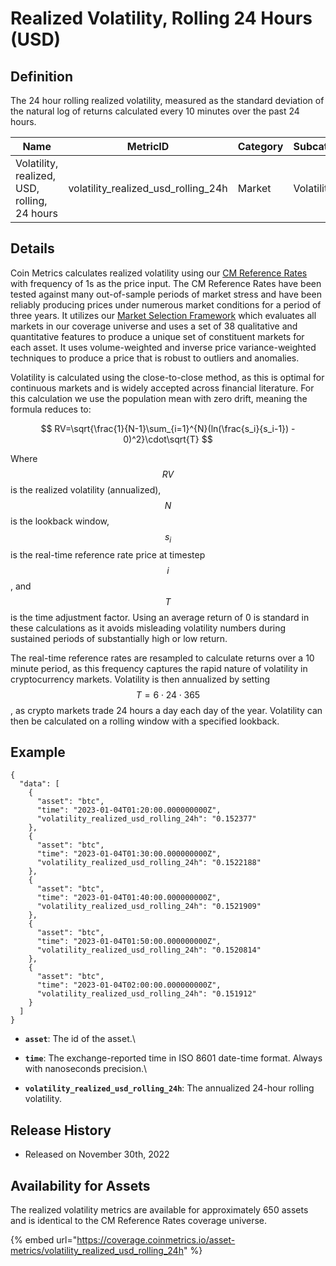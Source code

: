 # Realized Volatility, Rolling 24 Hours (USD)

## Definition

The 24 hour rolling realized volatility, measured as the standard deviation of the natural log of returns calculated every 10 minutes over the past 24 hours.



| Name                                         | MetricID                                | Category | Subcategory | Type  | Unit          | Interval |
| -------------------------------------------- | --------------------------------------- | -------- | ----------- | ----- | ------------- | -------- |
| Volatility, realized, USD, rolling, 24 hours | volatility\_realized\_usd\_rolling\_24h | Market   | Volatility  | Ratio | Dimensionless | 24 hours |

## Details

Coin Metrics calculates realized volatility using our [CM Reference Rates](https://docs.coinmetrics.io/market-data/methodologies/coin-metrics-prices-methodology#reference-rates-calculation-methodology) with frequency of 1s as the price input. The CM Reference Rates have been tested against many out-of-sample periods of market stress and have been reliably producing prices under numerous market conditions for a period of three years. It utilizes our [Market Selection Framework](../../market-data/methodologies/coin-metrics-prices-methodology.md#data-inputs) which evaluates all markets in our coverage universe and uses a set of 38 qualitative and quantitative features to produce a unique set of constituent markets for each asset. It uses volume-weighted and inverse price variance-weighted techniques to produce a price that is robust to outliers and anomalies.&#x20;

Volatility is calculated using the close-to-close method, as this is optimal for continuous markets and is widely accepted across financial literature. For this calculation we use the population mean with zero drift, meaning the formula reduces to:

$$
RV=\sqrt{\frac{1}{N-1}\sum_{i=1}^{N}(ln(\frac{s_i}{s_i-1}) - 0)^2}\cdot\sqrt{T}
$$

Where $$RV$$is the realized volatility (annualized), $$N$$is the lookback window, $${s_i}$$ is the real-time reference rate price at timestep $$i$$, and $$T$$ is the time adjustment factor. Using an average return of 0 is standard in these calculations as it avoids misleading volatility numbers during sustained periods of substantially high or low return.

The real-time reference rates are resampled to calculate returns over a 10 minute period, as this frequency captures the rapid nature of volatility in cryptocurrency markets. Volatility is then annualized by setting $$T=6⋅24⋅365$$, as crypto markets trade 24 hours a day each day of the year. Volatility can then be calculated on a rolling window with a specified lookback.

## Example

```
{
  "data": [
    {
      "asset": "btc",
      "time": "2023-01-04T01:20:00.000000000Z",
      "volatility_realized_usd_rolling_24h": "0.152377"
    },
    {
      "asset": "btc",
      "time": "2023-01-04T01:30:00.000000000Z",
      "volatility_realized_usd_rolling_24h": "0.1522188"
    },
    {
      "asset": "btc",
      "time": "2023-01-04T01:40:00.000000000Z",
      "volatility_realized_usd_rolling_24h": "0.1521909"
    },
    {
      "asset": "btc",
      "time": "2023-01-04T01:50:00.000000000Z",
      "volatility_realized_usd_rolling_24h": "0.1520814"
    },
    {
      "asset": "btc",
      "time": "2023-01-04T02:00:00.000000000Z",
      "volatility_realized_usd_rolling_24h": "0.151912"
    }
  ]
}
```

* **`asset`**: The id of the asset.\

* **`time`**: The exchange-reported time in ISO 8601 date-time format. Always with nanoseconds precision.\

* **`volatility_realized_usd_rolling_24h`**: The annualized 24-hour rolling volatility.

## Release History

* Released on November 30th, 2022

## Availability for Assets

The realized volatility metrics are available for approximately 650 assets and is identical to the CM Reference Rates coverage universe.

{% embed url="https://coverage.coinmetrics.io/asset-metrics/volatility_realized_usd_rolling_24h" %}
